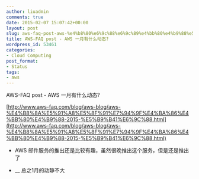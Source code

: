 ```yaml
---
author: liuadmin
comments: true
date: 2015-02-07 15:07:42+00:00
layout: post
slug: aws-faq-post-aws-%e4%b8%80%e6%9c%88%e6%9c%89%e4%bb%80%e4%b9%88%e5%8a%a8%e6%80%81
title: AWS-FAQ post - AWS 一月有什么动态?
wordpress_id: 53461
categories:
- Cloud Computing
post_format:
- Status
tags:
- aws
---
```


AWS-FAQ post - AWS 一月有什么动态?

[http://www.aws-faq.com/blog/aws-blog/aws-%E4%B8%8A%E5%91%A8%E5%8F%91%E7%94%9F%E4%BA%86%E4%BB%80%E4%B9%88-2015-%E5%B9%B41%E6%9C%88.html](http://www.aws-faq.com/blog/aws-blog/aws-%E4%B8%8A%E5%91%A8%E5%8F%91%E7%94%9F%E4%BA%86%E4%BB%80%E4%B9%88-2015-%E5%B9%B41%E6%9C%88.html)



	
  * AWS 邮件服务的推出还是比较有趣，虽然很晚推出这个服务，但是还是推出了

	
  * __ 总之1月的动静不大



